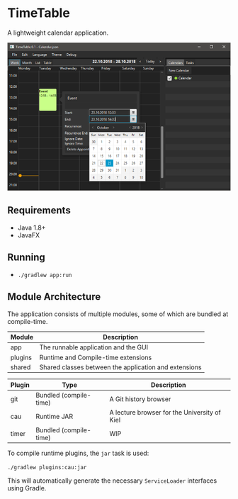 # TimeTable
A lightweight calendar application.

![Screenshot](screenshot.png)

## Requirements
* Java 1.8+
* JavaFX

## Running
* `./gradlew app:run`

## Module Architecture
The application consists of multiple modules, some of which are bundled at compile-time.

| Module | Description |
| ------ | ----------- |
| app | The runnable application and the GUI |
| plugins | Runtime and Compile-time extensions |
| shared | Shared classes between the application and extensions |

| Plugin | Type | Description |
| ------ | ---- | ----------- |
| git | Bundled (compile-time) | A Git history browser |
| cau | Runtime JAR | A lecture browser for the University of Kiel |
| timer | Bundled (compile-time) | WIP |

To compile runtime plugins, the `jar` task is used:

`./gradlew plugins:cau:jar`

This will automatically generate the necessary `ServiceLoader` interfaces using Gradle.
